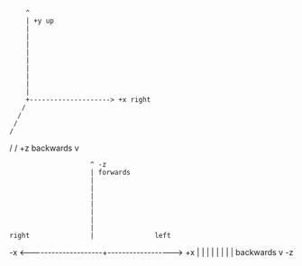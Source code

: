 
		
		^
		| +y up
		|
		|
		|
		|
		|
		|
		|
		|
		|
		+--------------------> +x right
	   /
	  /
	 /
	/
   /
  / +z backwards
 v





						^ -z
						| forwards
						|
						|
						|
						|
						|
						|
						|
	right				|				left
-x <--------------------+------------------> +x
						|
						|
						|
						|
						|
						|
						|
						| backwards
						v -z
